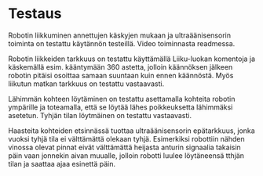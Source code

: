 # Testaus

Robotin liikkuminen annettujen käskyjen mukaan ja ultraäänisensorin toiminta on testattu käytännön testeillä. Video toiminnasta 
readmessa. 

Robotin liikkeiden tarkkuus on testattu käyttämällä Liiku-luokan komentoja ja käskemällä esim. kääntymään 360 astetta, jolloin 
käännöksen jälkeen robotin pitäisi osoittaa samaan suuntaan kuin ennen käännöstä. Myös liikutun matkan tarkkuus on testattu 
vastaavasti.

Lähimmän kohteen löytäminen on testattu asettamalla kohteita robotin ympärille ja toteamalla, että se löytää lähes poikkeuksetta
lähimmäksi asetetun. Tyhjän tilan löytmäinen on testattu vastaavasti.

Haasteita kohteiden etsinnässä tuottaa ultraäänisensorin epätarkkuus, jonka vuoksi tyhjä tila ei välttämättä olekaan tyhjä. 
Esimerkiksi robottiin nähden vinossa olevat pinnat eivät välttämättä heijasta anturin signaalia takaisin päin vaan jonnekin aivan 
muualle, jolloin robotti luulee löytäneensä tthjän tilan ja saattaa ajaa esinettä päin.

